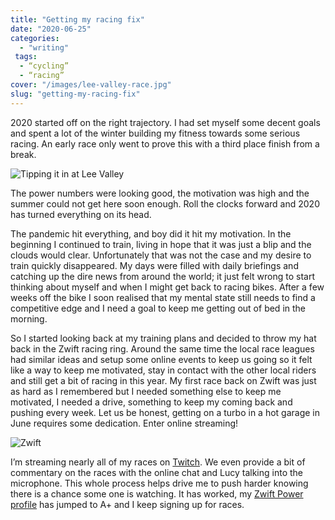 ```yaml
---
title: "Getting my racing fix"
date: "2020-06-25"
categories:
  - "writing"
 tags:
  - “cycling”
  - “racing”
cover: "/images/lee-valley-race.jpg"
slug: "getting-my-racing-fix"
---
```


2020 started off on the right trajectory. I had set myself some decent goals and spent a lot of the winter building my fitness towards some serious racing. An early race only went to prove this with a third place finish from a break.

![Tipping it in at Lee Valley](/images/lee-valley-race.jpg)

The power numbers were looking good, the motivation was high and the summer could not get here soon enough. Roll the clocks forward and 2020 has turned everything on its head.

The pandemic hit everything, and boy did it hit my motivation. In the beginning I continued to train, living in hope that it was just a blip and the clouds would clear. Unfortunately that was not the case and my desire to train quickly disappeared.
My days were filled with daily briefings and catching up the dire news from around the world; it just felt wrong to start thinking about myself and when I might get back to racing bikes.
After a few weeks off the bike I soon realised that my mental state still needs to find a competitive edge and I need a goal to keep me getting out of bed in the morning.

So I started looking back at my training plans and decided to throw my hat back in the Zwift racing ring.
Around the same time the local race leagues had similar ideas and setup some online events to keep us going so it felt like a way to keep me motivated, stay in contact with the other local riders and still get a bit of racing in this year.
My first race back on Zwift was just as hard as I remembered but I needed something else to keep me motivated, I needed a drive, something to keep my coming back and pushing every week. Let us be honest, getting on a turbo in a hot garage in June requires some dedication. Enter online streaming!

![Zwift](/images/zwift.png)

I’m streaming nearly all of my races on [Twitch](https://www.twitch.tv/funky_larma). We even provide a bit of commentary on the races with the online chat and Lucy talking into the microphone. This whole process helps drive me to push harder knowing there is a chance some one is watching. It has worked, my [Zwift Power profile](https://zwiftpower.com/profile.php?z=9087) has jumped to A+ and I keep signing up for races.
